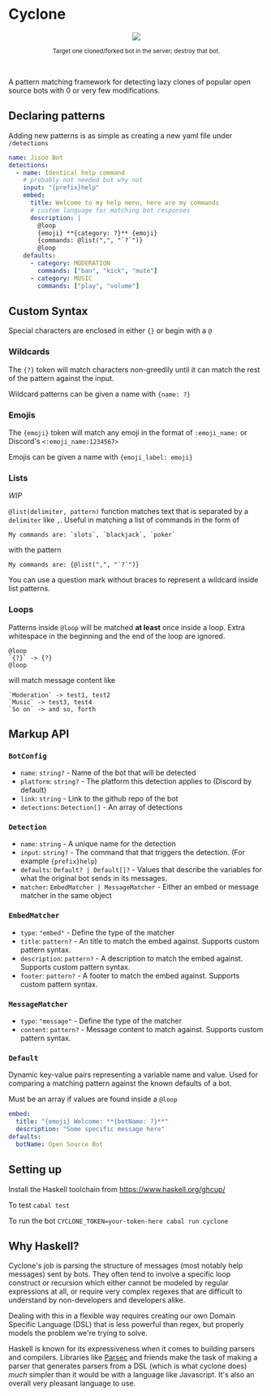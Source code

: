 # Cyclone

<div align="center">
<img  src="https://cdn.discordapp.com/avatars/890619422413307965/ddd1f103e9b70398953fcd680f53478d.png?size=256" />

<sub align="center">Target one cloned/forked bot in the server; destroy that bot.</sub>

</div>

<br />

A pattern matching framework for detecting lazy clones of popular open source bots with 0 or very few modifications.

## Declaring patterns

Adding new patterns is as simple as creating a new yaml file under `/detections`

```yaml
name: Jisoo Bot
detections:
  - name: Identical help command
    # probably not needed but why not
    input: "{prefix}help"
    embed:
      title: Welcome to my help menu, here are my commands
      # custom language for matching bot responses
      description: |
        @loop
        {emoji} **{category: ?}** {emoji}
        {commands: @list(",", "`?`")}
        @loop
    defaults:
      - category: MODERATION
        commands: ["ban", "kick", "mute"]
      - category: MUSIC
        commands: ["play", "volume"]
```

## Custom Syntax

Special characters are enclosed in either `{}` or begin with a `@`

### Wildcards

The `{?}` token will match characters non-greedily until it can match the rest of the pattern against the input.

Wildcard patterns can be given a name with `{name: ?}`

### Emojis

The `{emoji}` token will match any emoji in the format of `:emoji_name:` or Discord's `<:emoji_name:1234567>`

Emojis can be given a name with `{emoji_label: emoji}`

### Lists

_WIP_

`@list(delimiter, pattern)` function matches text that is separated by a `delimiter` like `,`. Useful in matching a list of commands in the form of

```
My commands are: `slots`, `blackjack`, `poker`
```

with the pattern

```
My commands are: {@list(",", "`?`")}
```

You can use a question mark without braces to represent a wildcard inside list patterns.

### Loops

Patterns inside `@loop` will be matched **at least** once inside a loop. Extra whitespace in the beginning and the end of the loop are ignored.

```
@loop
`{?}` -> {?}
@loop
```

will match message content like

```
`Moderation` -> test1, test2
`Music` -> test3, test4
`So on` -> and so, forth
```

## Markup API

### `BotConfig`

- `name`: `string?` - Name of the bot that will be detected
- `platform`: `string?` - The platform this detection applies to (Discord by default)
- `link`: `string` - Link to the github repo of the bot
- `detections`: `Detection[]` - An array of detections

### `Detection`

- `name`: `string` - A unique name for the detection
- `input`: `string?` - The command that that triggers the detection. (For example `{prefix}help`)
- `defaults`: `Default? | Default[]?` - Values that describe the variables for what the original bot sends in its messages.
- `matcher`: `EmbedMatcher | MessageMatcher` - Either an embed or message matcher in the same object

### `EmbedMatcher`

- `type`: `"embed"` - Define the type of the matcher
- `title`: `pattern?` - An title to match the embed against. Supports custom pattern syntax.
- `description`: `pattern?` - A description to match the embed against. Supports custom pattern syntax.
- `footer`: `pattern?` - A footer to match the embed against. Supports custom pattern syntax.

### `MessageMatcher`

- `type`: `"message"` - Define the type of the matcher
- `content`: `pattern?` - Message content to match against. Supports custom pattern syntax.

### `Default`

Dynamic key-value pairs representing a variable name and value. Used for comparing a matching pattern against the known defaults of a bot.

Must be an array if values are found inside a `@loop`

```yaml
embed:
  title: "{emoji} Welcome: **{botName: ?}**"
  description: "Some specific message here"
defaults:
  botName: Open Source Bot
```

## Setting up

Install the Haskell toolchain from https://www.haskell.org/ghcup/

To test `cabal test`

To run the bot `CYCLONE_TOKEN=your-token-here cabal run cyclone`

## Why Haskell?

Cyclone's job is parsing the structure of messages (most notably help messages) sent by bots. They often tend to involve a specific loop construct or recursion which either cannot be modeled by regular expressions at all, or require very complex regexes that are difficult to understand by non-developers and developers alike.

Dealing with this in a flexible way requires creating our own Domain Specific Language (DSL) that is less powerful than regex, but properly models the problem we're trying to solve.

Haskell is known for its expressiveness when it comes to building parsers and compilers. Libraries like [Parsec](https://hackage.haskell.org/package/parsec) and friends make the task of making a parser that generates parsers from a DSL (which is what cyclone does) _much_ simpler than it would be with a language like Javascript. It's also an overall very pleasant language to use.
